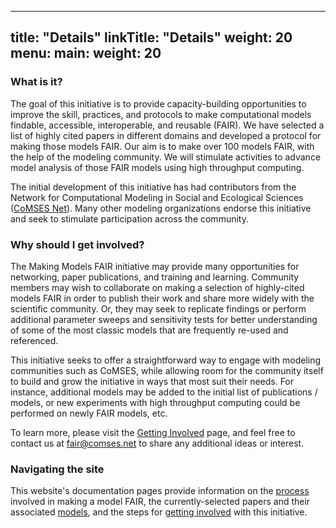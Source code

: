 
---
title: "Details"
linkTitle: "Details"
weight: 20
menu:
  main:
    weight: 20
---

### __What is it?__
The goal of this initiative is to provide capacity-building opportunities to improve the skill, practices, and protocols to make computational models findable, accessible, interoperable, and reusable (FAIR). We have selected a list of highly cited papers in different domains and developed a protocol for making those models FAIR. Our aim is to make over 100 models FAIR, with the help of the modeling community. We will stimulate activities to advance model analysis of those FAIR models using high throughput computing.

The initial development of this initiative has had contributors from the Network for Computational Modeling in Social and Ecological Sciences ([CoMSES Net](https://comses.net)). Many other modeling organizations endorse this initiative and seek to stimulate participation across the community.

### __Why should I get involved?__
The Making Models FAIR initiative may provide many opportunities for networking, paper publications, and training and learning. Community members may wish to collaborate on making a selection of highly-cited models FAIR in order to publish their work and share more widely with the scientific community. Or, they may seek to replicate findings or perform additional parameter sweeps and sensitivity tests for better understanding of some of the most classic models that are frequently re-used and referenced.

This initiative seeks to offer a straightforward way to engage with modeling communities such as CoMSES, while allowing room for the community itself to build and grow the initiative in ways that most suit their needs. For instance, additional models may be added to the initial list of publications / models, or new experiments with high throughput computing could be performed on newly FAIR models, etc.

To learn more, please visit the [Getting Involved](/docs/getting-involved/) page, and feel free to contact us at fair@comses.net to share any additional ideas or interest.


### __Navigating the site__
This website's documentation pages provide information on the [process](/docs/process/) involved in making a model FAIR, the currently-selected papers and their associated [models](/docs/models/), and the steps for [getting involved](/docs/getting-involved/) with this initiative.
